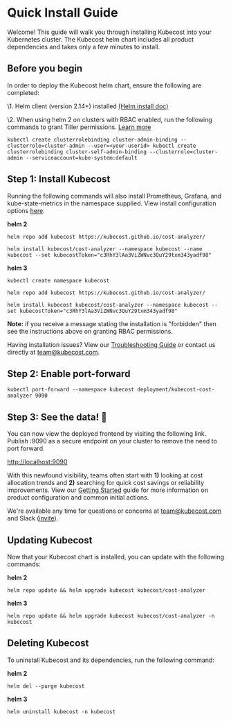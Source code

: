 Quick Install Guide
==================

Welcome! This guide will walk you through installing Kubecost into your Kubernetes cluster. The Kubecost helm chart includes all product dependencies and takes only a few minutes to install.

## **Before you begin**

In order to deploy the Kubecost helm chart, ensure the following are completed:

\1. Helm client (version 2.14+) installed [(Helm install doc)](https://helm.sh/docs/intro/install/)

\2. When using helm 2 on clusters with RBAC enabled, run the following commands to grant Tiller permissions. [Learn more](https://v2.helm.sh/docs/rbac/)

```
kubectl create clusterrolebinding cluster-admin-binding --clusterrole=cluster-admin --user=<your-userid> kubectl create clusterrolebinding cluster-self-admin-binding --clusterrole=cluster-admin --serviceaccount=kube-system:default
```

## **Step 1: Install Kubecost**

Running the following commands will also install Prometheus, Grafana, and kube-state-metrics in the namespace supplied. View install configuration options [here](https://github.com/kubecost/cost-analyzer-helm-chart/blob/master/README.md#config-options).

**helm 2**

```
helm repo add kubecost https://kubecost.github.io/cost-analyzer/

helm install kubecost/cost-analyzer --namespace kubecost --name kubecost --set kubecostToken="c3RhY3lAa3ViZWNvc3QuY29txm343yadf98"
```

**helm 3**

```
kubectl create namespace kubecost

helm repo add kubecost https://kubecost.github.io/cost-analyzer/

helm install kubecost kubecost/cost-analyzer --namespace kubecost --set kubecostToken="c3RhY3lAa3ViZWNvc3QuY29txm343yadf98"
```

**Note:** if you receive a message stating the installation is "forbidden" then see the instructions above on granting RBAC permissions.

Having installation issues? View our [Troubleshooting Guide](http://docs.kubecost.com/troubleshoot-install) or contact us directly at team@kubecost.com.

## **Step 2: Enable port-forward**

```
kubectl port-forward --namespace kubecost deployment/kubecost-cost-analyzer 9090 
```

## **Step 3: See the data! 🎉**

You can now view the deployed frontend by visiting the following link. Publish :9090 as a secure endpoint on your cluster to remove the need to port forward.

[http://localhost:9090](http://localhost:9090/)

 

With this newfound visibility, teams often start with **1)** looking at cost allocation trends and **2)** searching for quick cost savings or reliability improvements. View our [Getting Started](http://docs.kubecost.com/#getting-started) guide for more information on product configuration and common initial actions.

We're available any time for questions or concerns at team@kubecost.com and Slack ([invite](https://join.slack.com/t/kubecost/shared_invite/enQtNTA2MjQ1NDUyODE5LWFjYzIzNWE4MDkzMmUyZGU4NjkwMzMyMjIyM2E0NGNmYjExZjBiNjk1YzY5ZDI0ZTNhZDg4NjlkMGRkYzFlZTU)).

 

## **Updating Kubecost**

Now that your Kubecost chart is installed, you can update with the following commands:

**helm 2**

```
helm repo update && helm upgrade kubecost kubecost/cost-analyzer 
```

**helm 3**

```
helm repo update && helm upgrade kubecost kubecost/cost-analyzer -n kubecost
```

## **Deleting Kubecost**

To uninstall Kubecost and its dependencies, run the following command:

**helm 2**

```
helm del --purge kubecost 
```

**helm 3**

```
helm uninstall kubecost -n kubecost 
```